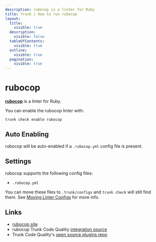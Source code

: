 ```yaml
---
description: rubocop is a linter for Ruby
title: Trunk | How to run rubocop
layout:
  title:
    visible: true
  description:
    visible: false
  tableOfContents:
    visible: true
  outline:
    visible: true
  pagination:
    visible: true
---
```


# rubocop

[**rubocop**](https://github.com/rubocop/rubocop#readme) is a linter for Ruby.

You can enable the rubocop linter with:

```shell
trunk check enable rubocop
```

## Auto Enabling

rubocop will be auto-enabled if a `.rubocop.yml` config file is present.

## Settings

rubocop supports the following config files:
* `.rubocop.yml`

You can move these files to `.trunk/configs` and `trunk check` will still find them. See [Moving Linter Configs](..#moving-linter-configs) for more info.




## Links

- [rubocop site](https://github.com/rubocop/rubocop#readme)
- rubocop Trunk Code Quality [integration source](https://github.com/trunk-io/plugins/tree/main/linters/rubocop)
- Trunk Code Quality's [open source plugins repo](https://github.com/trunk-io/plugins/tree/main)
